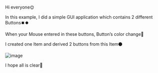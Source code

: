 Hi everyone🌞

In this example, I did a simple GUI application which contains 2 different Buttons⏹️⏺️

When your Mouse entered in these buttons, Button’s color change🔆

I created one Item and derived 2 buttons from this Item⚫

![image](https://github.com/fatmazayrek/Qt_Quick_and_QML_for_Beginners/assets/91613858/c36c53fe-7062-4736-8a32-3aa8a48d9645)

I hope all is clear🔆
